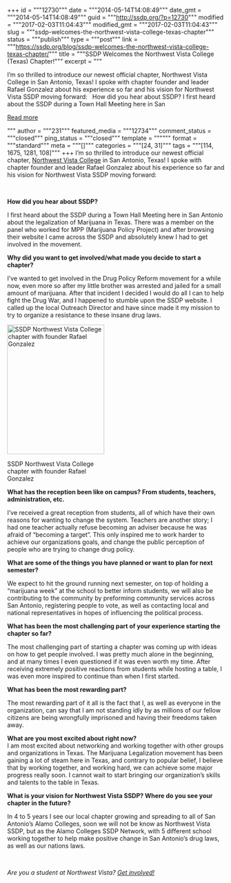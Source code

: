 +++
id = """12730"""
date = """2014-05-14T14:08:49"""
date_gmt = """2014-05-14T14:08:49"""
guid = """http://ssdp.org/?p=12730"""
modified = """2017-02-03T11:04:43"""
modified_gmt = """2017-02-03T11:04:43"""
slug = """ssdp-welcomes-the-northwest-vista-college-texas-chapter"""
status = """publish"""
type = """post"""
link = """https://ssdp.org/blog/ssdp-welcomes-the-northwest-vista-college-texas-chapter/"""
title = """SSDP Welcomes the Northwest Vista College (Texas) Chapter!"""
excerpt = """<p>I&#8217;m so thrilled to introduce our newest official chapter, Northwest Vista College in San Antonio, Texas! I spoke with chapter founder and leader Rafael Gonzalez about his experience so far and his vision for Northwest Vista SSDP moving forward: &nbsp; How did you hear about SSDP? I first heard about the SSDP during a Town Hall Meeting here in San</p>
<div class="h10"></div>
<p><a class="more-link2 flat" href="https://ssdp.org/blog/ssdp-welcomes-the-northwest-vista-college-texas-chapter/">Read more</a></p>
"""
author = """231"""
featured_media = """12734"""
comment_status = """closed"""
ping_status = """closed"""
template = """"""
format = """standard"""
meta = """[]"""
categories = """[24, 31]"""
tags = """[114, 1675, 1281, 108]"""
+++
I&#8217;m so thrilled to introduce our newest official chapter, <a title="Northwest Vista SSDP" href="http://ssdp.org/chapters/southern/texas/northwest-vista-college/" target="_blank">Northwest Vista College</a> in San Antonio, Texas! I spoke with chapter founder and leader Rafael Gonzalez about his experience so far and his vision for Northwest Vista SSDP moving forward:

&nbsp;

<strong>How did you hear about SSDP?</strong>

I first heard about the SSDP during a Town Hall Meeting here in San Antonio about the legalization of Marijuana in Texas. There was a member on the panel who worked for MPP (Marijuana Policy Project) and after browsing their website I came across the SSDP and absolutely knew I had to get involved in the movement.

<strong>Why did you want to get involved/what made you decide to start a chapter?</strong>

I&#8217;ve wanted to get involved in the Drug Policy Reform movement for a while now, even more so after my little brother was arrested and jailed for a small amount of marijuana. After that incident I decided I would do all I can to help fight the Drug War, and I happened to stumble upon the SSDP website. I called up the local Outreach Director and have since made it my mission to try to organize a resistance to these insane drug laws.

<div id="attachment_12734" style="width: 235px" class="wp-caption alignright"><a href="http://ssdp.org/assets/10259761_10203062657219856_1137126007194637975_n.jpg"><img class="size-medium wp-image-12734" src="http://ssdp.org/assets/10259761_10203062657219856_1137126007194637975_n-225x300.jpg" alt="SSDP Northwest Vista College chapter with founder Rafael Gonzalez" width="225" height="300" /></a><p class="wp-caption-text">SSDP Northwest Vista College chapter with founder Rafael Gonzalez</p></div>

<strong>What has the reception been like on campus? From students, teachers, administration, etc.</strong>

I&#8217;ve received a great reception from students, all of which have their own reasons for wanting to change the system. Teachers are another story; I had one teacher actually refuse becoming an adviser because he was afraid of &#8220;becoming a target&#8221;. This only inspired me to work harder to achieve our organizations goals, and change the public perception of people who are trying to change drug policy.

<strong>What are some of the things you have planned or want to plan for next semester?</strong>

We expect to hit the ground running next semester, on top of holding a &#8220;marijuana week&#8221; at the school to better inform students, we will also be contributing to the community by preforming community services across San Antonio, registering people to vote, as well as contacting local and national representatives in hopes of influencing the political process.

<strong>What has been the most challenging part of your experience starting the chapter so far?</strong>

The most challenging part of starting a chapter was coming up with ideas on how to get people involved. I was pretty much alone in the beginning, and at many times I even questioned if it was even worth my time. After receiving extremely positive reactions from students while hosting a table, I was even more inspired to continue than when I first started.

<strong>What has been the most rewarding part?</strong>

The most rewarding part of it all is the fact that I, as well as everyone in the organization, can say that I am not standing idly by as millions of our fellow citizens are being wrongfully imprisoned and having their freedoms taken away.
<div><strong>What are you most excited about right now?</strong></div>
I am most excited about networking and working together with other groups and organizations in Texas. The Marijuana Legalization movement has been gaining a lot of steam here in Texas, and contrary to popular belief, I believe that by working together, and working hard, we can achieve some major progress really soon. I cannot wait to start bringing our organization&#8217;s skills and talents to the table in Texas.
<div>

<strong>What is your vision for Northwest Vista SSDP? Where do you see your chapter in the future?</strong>

</div>
In 4 to 5 years I see our local chapter growing and spreading to all of San Antonio&#8217;s Alamo Colleges, soon we will not be know as Northwest Vista SSDP, but as the Alamo Colleges SSDP Network, with 5 different school working together to help make positive change in San Antonio&#8217;s drug laws, as well as our nations laws.

&nbsp;

<i>Are you a student at Northwest Vista? <a title="Northwest Vista College SSDP" href="http://ssdp.org/chapters/southern/texas/northwest-vista-college/">Get involved!</a></i>
